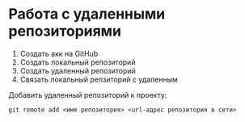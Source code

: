 # **Работа с удаленными репозиториями**

1. Создать акк на GitHub
2. Создать локальный репозиторий
3. Создать удаленный репозиторий
4. Связать локальный репзиторий с удаленным

Добавить удаленный репозиторий к проекту:
```
git remote add <имя репозитория> <url-адрес репозитория в сети>
```
